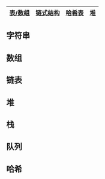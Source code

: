 |[表/数组](#数组)|[链式结构](#链表)|[哈希表](#哈希表)|[堆](#堆)|
|-------|-------|-------|-------|

## 字符串

## 数组

## 链表

## 堆

## 栈

## 队列

## 哈希
